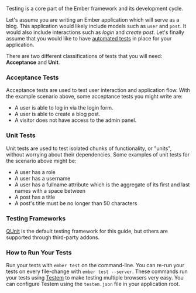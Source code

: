 Testing is a core part of the Ember framework and its development cycle.

Let's assume you are writing an Ember application which will serve as a blog.
This application would likely include models such as `user` and `post`. It would
also include interactions such as _login_ and _create post_. Let's finally
assume that you would like to have [automated tests] in place for your application.

There are two different classifications of tests that you will need:
**Acceptance** and **Unit**.

### Acceptance Tests

Acceptance tests are used to test user interaction and application flow. With
the example scenario above, some acceptance tests you might write are:

* A user is able to log in via the login form.
* A user is able to create a blog post.
* A visitor does not have access to the admin panel.

### Unit Tests

Unit tests are used to test isolated chunks of functionality, or "units", without
worrying about their dependencies. Some examples of unit tests for the scenario
above might be:

* A user has a role
* A user has a username
* A user has a fullname attribute which is the aggregate of its first and last
  names with a space between
* A post has a title
* A post's title must be no longer than 50 characters

### Testing Frameworks

[QUnit] is the default testing framework for this guide, but others are
supported through third-party addons.

### How to Run Your Tests

Run your tests with `ember test` on the command-line. You can re-run your tests on every file-change with `ember test --server`. These commands run your tests using [Testem] to make testing multiple browsers very easy. You can configure Testem using the `testem.json` file in your application root.

[automated tests]: http://en.wikipedia.org/wiki/Test_automation
[QUnit]: http://qunitjs.com/
[Testem]: https://github.com/airportyh/testem
